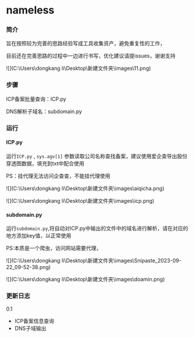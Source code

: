 # nameless

### 简介

旨在按照较为完善的思路经验写成工具收集资产，避免重复性的工作，

目前还在完善思路的过程中一边进行书写，优化建议请提issues，谢谢支持

![](C:\Users\dongkang li\Desktop\新建文件夹\images\11.png)

### 步骤

ICP备案批量查询：ICP.py

DNS解析子域名：subdomain.py



### 运行

#### ICP.py

运行`ICP.py` , `sys.agv[1]` 参数读取公司名称查找备案，建议使用爱企查导出股份穿透图数据，填充到txt中配合使用

PS：挂代理无法访问企查查，不能挂代理使用

![](C:\Users\dongkang li\Desktop\新建文件夹\images\aiqicha.png)

![](C:\Users\dongkang li\Desktop\新建文件夹\images\icp.png)

#### subdomain.py

运行`subdomain.py`,将自动对ICP.py中输出的文件中的域名进行解析，请在对应的地方添加key值，以正常使用

PS:本质是一个爬虫，访问网站需要代理，

![](C:\Users\dongkang li\Desktop\新建文件夹\images\Snipaste_2023-09-22_09-52-38.png)

![](C:\Users\dongkang li\Desktop\新建文件夹\images\doamin.png)



### 更新日志

0.1

- ICP备案信息查询
- DNS子域输出

### 

